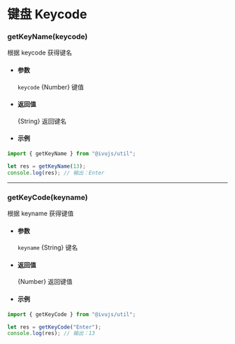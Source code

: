 # 键盘 Keycode

### getKeyName(keycode)

根据 keycode 获得键名

- #### 参数

  `keycode` {Number} 键值

- #### 返回值

  {String} 返回键名

- #### 示例

```javascript
import { getKeyName } from "@ivujs/util";

let res = getKeyName(13);
console.log(res); // 输出：Enter
```

---

### getKeyCode(keyname)

根据 keyname 获得键值

- #### 参数

  `keyname` {String} 键名

- #### 返回值

  {Number} 返回键值

- #### 示例

```javascript
import { getKeyCode } from "@ivujs/util";

let res = getKeyCode("Enter");
console.log(res); // 输出：13
```
